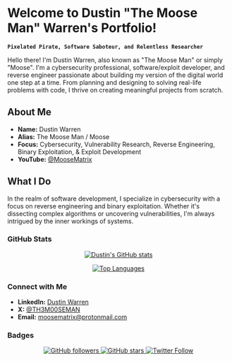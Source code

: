 # Welcome to Dustin "The Moose Man" Warren's Portfolio!
**`Pixelated Pirate, Software Saboteur, and Relentless Researcher`**

Hello there! I'm Dustin Warren, also known as "The Moose Man" or simply "Moose". I'm a cybersecurity professional, software/exploit developer, and reverse engineer passionate about building my version of the digital world one step at a time. From planning and designing to solving real-life problems with code, I thrive on creating meaningful projects from scratch.

## About Me
- **Name:** Dustin Warren
- **Alias:** The Moose Man / Moose
- **Focus:** Cybersecurity, Vulnerability Research, Reverse Engineering, Binary Exploitation, & Exploit Development
- **YouTube:** [@MooseMatrix](https://www.youtube.com/@MooseMatrix)

## What I Do
In the realm of software development, I specialize in cybersecurity with a focus on reverse engineering and binary exploitation. Whether it's dissecting complex algorithms or uncovering vulnerabilities, I'm always intrigued by the inner workings of systems.

### GitHub Stats

<p align="center">
  <a href="https://github.com/THE-MOOSE-MAN">
    <img src="https://github-readme-stats.vercel.app/api?username=THE-MOOSE-MAN&show_icons=true&theme=dracula&title_color=ff79c6&icon_color=bd93f9&text_color=f8f8f2&bg_color=282a36" alt="Dustin's GitHub stats" />
  </a>
</p>

<p align="center">
  <a href="https://github.com/THE-MOOSE-MAN">
    <img src="https://github-readme-stats.vercel.app/api/top-langs/?username=THE-MOOSE-MAN&layout=compact&theme=dracula&title_color=ff79c6&icon_color=bd93f9&text_color=f8f8f2&bg_color=282a36" alt="Top Languages" />
  </a>
</p>

### Connect with Me

- **LinkedIn:** [Dustin Warren](https://www.linkedin.com/in/moosematrix/)
- **X:** [@TH3M00SEMAN](https://x.com/TH3M00SEMAN)
- **Email:** moosematrix@protonmail.com

### Badges

<p align="center">
  <a href="https://github.com/THE-MOOSE-MAN">
    <img src="https://img.shields.io/github/followers/THE-MOOSE-MAN?style=social" alt="GitHub followers" />
  </a>
  <a href="https://github.com/THE-MOOSE-MAN">
    <img src="https://img.shields.io/github/stars/THE-MOOSE-MAN?style=social" alt="GitHub stars" />
  </a>
  <a href="https://x.com/TH3M00SEMAN">
    <img src="https://img.shields.io/twitter/follow/TH3M00SEMAN?style=social" alt="Twitter Follow" />
  </a>
</p>
